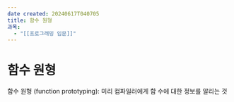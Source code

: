 ```yaml
---
date created: 20240617T040705
title: 함수 원형
과목:
  - "[[프로그래밍 입문]]"
---
```


# 함수 원형

함수 원형 (function prototyping): 미리 컴파일러에게 함 수에 대한 정보를 알리는 것
